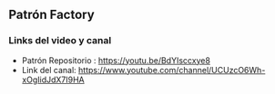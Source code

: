 ## Patrón Factory

### Links del video y canal

* Patrón Repositorio : https://youtu.be/BdYIsccxye8
* Link del canal: https://www.youtube.com/channel/UCUzcO6Wh-xOgIidJdX7I9HA


